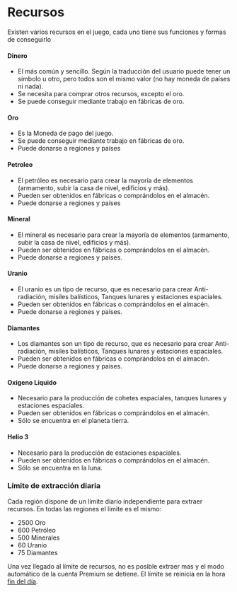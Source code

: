 # Recursos

Existen varios recursos en el juego, cada uno tiene sus funciones y formas de conseguirlo

#### Dinero

- El más común y sencillo. Según la traducción del usuario puede tener un símbolo u otro, pero todos son el mismo valor (no hay moneda de países ni nada).
- Se necesita para comprar otros recursos, excepto el oro.
- Se puede conseguir mediante trabajo en fábricas de oro.

#### Oro

- Es la Moneda de pago del juego.
- Se puede conseguir mediante trabajo en fábricas de oro.
- Puede donarse a regiones y países

#### Petroleo

- El petróleo es necesario para crear la mayoría de elementos (armamento, subir la casa de nivel, edificios y más).
- Pueden ser obtenidos en fábricas o comprándolos en el almacén.
- Puede donarse a regiones y países  
    

#### Mineral

- El mineral es necesario para crear la mayoría de elementos (armamento, subir la casa de nivel, edificios y más).
- Pueden ser obtenidos en fábricas o comprándolos en el almacén.
- Puede donarse a regiones y países.

#### Uranio

- El uranio es un tipo de recurso, que es necesario para crear Anti-radiación, misiles balísticos, Tanques lunares y estaciones espaciales.
- Pueden ser obtenidos en fábricas o comprándolos en el almacén.
- Puede donarse a regiones y países.

#### Diamantes

- Los diamantes son un tipo de recurso, que es necesario para crear Anti-radiación, misiles balísticos, Tanques lunares y estaciones espaciales.
- Pueden ser obtenidos en fábricas o comprándolos en el almacén.
- Puede donarse a regiones y países.  
    

#### Oxigeno Líquido

- Necesario para la producción de cohetes espaciales, tanques lunares y estaciones espaciales.
- Pueden ser obtenidos en fábricas o comprándolos en el almacén.
- Sólo se encuentra en el planeta tierra.  
    

#### Helio 3

- Necesario para la producción de estaciones espaciales.
- Pueden ser obtenidos en fábricas o comprándolos en el almacén.
- Sólo se encuentra en la luna.

### Límite de extracción diaria

Cada región dispone de un límite diario independiente para extraer recursos. En todas las regiones el límite es el mismo:

- 2500 Oro
- 600 Petróleo
- 500 Minerales
- 60 Uranio
- 75 Diamantes  
    

Una vez llegado al límite de recursos, no es posible extraer mas y el modo automático de la cuenta Premium se detiene. El límite se reinicia en la hora [fin del día](http://lambda-rr.es/fin-del-dia/).